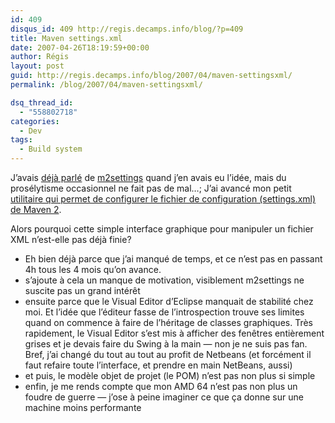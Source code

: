 ```yaml
---
id: 409
disqus_id: 409 http://regis.decamps.info/blog/?p=409
title: Maven settings.xml
date: 2007-04-26T18:19:59+00:00
author: Régis
layout: post
guid: http://regis.decamps.info/blog/2007/04/maven-settingsxml/
permalink: /blog/2007/04/maven-settingsxml/

dsq_thread_id:
  - "558802718"
categories:
  - Dev
tags:
  - Build system
---
```

J’avais [déjà parlé](http://regis.decamps.info/blog/2006/10/maven-est-formidable/) de [m2settings](http://code.google.com/p/m2settings/) quand j’en avais eu l’idée, mais du prosélytisme occasionnel ne fait pas de mal…; J’ai avancé mon petit [utilitaire qui permet de configurer le fichier de configuration (settings.xml) de Maven 2](http://code.google.com/p/m2settings/).

Alors pourquoi cette simple interface graphique pour manipuler un fichier XML n’est-elle pas déjà finie?

  * Eh bien déjà parce que j’ai manqué de temps, et ce n’est pas en passant 4h tous les 4 mois qu’on avance.
  * s’ajoute à cela un manque de motivation, visiblement m2settings ne suscite pas un grand intérêt
  * ensuite parce que le Visual Editor d’Eclipse manquait de stabilité chez moi. Et l’idée que l’éditeur fasse de l’introspection trouve ses limites quand on commence à faire de l’héritage de classes graphiques. Très rapidement, le Visual Editor s’est mis à afficher des fenêtres entièrement grises et je devais faire du Swing à la main &#8212; non je ne suis pas fan. Bref, j’ai changé du tout au tout au profit de Netbeans (et forcément il faut refaire toute l’interface, et prendre en main NetBeans, aussi)
  * et puis, le modèle objet de projet (le POM) n’est pas non plus si simple
  * enfin, je me rends compte que mon AMD 64 n’est pas non plus un foudre de guerre &#8212; j’ose à peine imaginer ce que ça donne sur une machine moins performante
